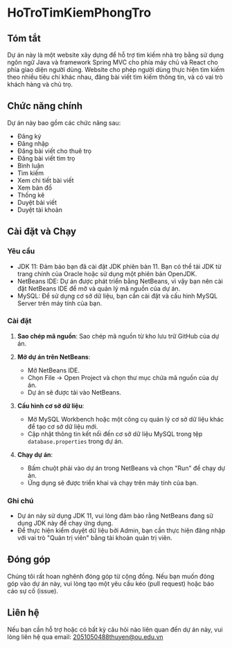# HoTroTimKiemPhongTro

## Tóm tắt
Dự án này là một website xây dựng để hỗ trợ tìm kiếm nhà trọ bằng sử dụng ngôn ngữ Java và framework Spring MVC cho phía máy chủ và React cho phía giao diện người dùng. Website cho phép người dùng thực hiện tìm kiếm theo nhiều tiêu chí khác nhau, đăng bài viết tìm kiếm thông tin, và có vai trò khách hàng và chủ trọ.

## Chức năng chính
Dự án này bao gồm các chức năng sau:

- Đăng ký
- Đăng nhập
- Đăng bài viết cho thuê trọ
- Đăng bài viết tìm trọ
- Bình luận
- Tìm kiếm
- Xem chi tiết bài viết
- Xem bản đồ
- Thống kê
- Duyệt bài viết
- Duyệt tài khoản

## Cài đặt và Chạy

### Yêu cầu

- JDK 11: Đảm bảo bạn đã cài đặt JDK phiên bản 11. Bạn có thể tải JDK từ trang chính của Oracle hoặc sử dụng một phiên bản OpenJDK.
- NetBeans IDE: Dự án được phát triển bằng NetBeans, vì vậy bạn nên cài đặt NetBeans IDE để mở và quản lý mã nguồn của dự án.
- MySQL: Để sử dụng cơ sở dữ liệu, bạn cần cài đặt và cấu hình MySQL Server trên máy tính của bạn.

### Cài đặt

1. **Sao chép mã nguồn**: Sao chép mã nguồn từ kho lưu trữ GitHub của dự án.

2. **Mở dự án trên NetBeans**:
   - Mở NetBeans IDE.
   - Chọn File -> Open Project và chọn thư mục chứa mã nguồn của dự án.
   - Dự án sẽ được tải vào NetBeans.

3. **Cấu hình cơ sở dữ liệu**:
   - Mở MySQL Workbench hoặc một công cụ quản lý cơ sở dữ liệu khác để tạo cơ sở dữ liệu mới.
   - Cập nhật thông tin kết nối đến cơ sở dữ liệu MySQL trong tệp `database.properties` trong dự án.

4. **Chạy dự án**:
   - Bấm chuột phải vào dự án trong NetBeans và chọn "Run" để chạy dự án.
   - Ứng dụng sẽ được triển khai và chạy trên máy tính của bạn.

### Ghi chú
- Dự án này sử dụng JDK 11, vui lòng đảm bảo rằng NetBeans đang sử dụng JDK này để chạy ứng dụng.
- Để thực hiện kiểm duyệt dữ liệu bởi Admin, bạn cần thực hiện đăng nhập với vai trò "Quản trị viên" bằng tài khoản quản trị viên.


## Đóng góp
Chúng tôi rất hoan nghênh đóng góp từ cộng đồng. Nếu bạn muốn đóng góp vào dự án này, vui lòng tạo một yêu cầu kéo (pull request) hoặc báo cáo sự cố (issue).

## Liên hệ
Nếu bạn cần hỗ trợ hoặc có bất kỳ câu hỏi nào liên quan đến dự án này, vui lòng liên hệ qua email: 2051050488thuyen@ou.edu.vn



